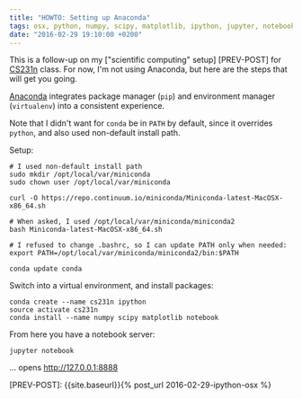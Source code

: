 ```yaml
---
title: "HOWTO: Setting up Anaconda"
tags: osx, python, numpy, scipy, matplotlib, ipython, jupyter, notebooks, anaconda, conda
date: "2016-02-29 19:10:00 +0200"
---
```


This is a follow-up on my ["scientific computing" setup] [PREV-POST] for [CS231n] class. For now, I'm not using Anaconda, but here are the steps that will get you going.

[Anaconda] integrates package manager (`pip`) and environment manager (`virtualenv`) into a consistent experience.

Note that I didn't want for `conda` be in `PATH` by default, since it overrides `python`, and also used non-default install path.

Setup:

```shell
# I used non-default install path
sudo mkdir /opt/local/var/miniconda
sudo chown user /opt/local/var/miniconda

curl -O https://repo.continuum.io/miniconda/Miniconda-latest-MacOSX-x86_64.sh

# When asked, I used /opt/local/var/miniconda/miniconda2
bash Miniconda-latest-MacOSX-x86_64.sh

# I refused to change .bashrc, so I can update PATH only when needed:
export PATH=/opt/local/var/miniconda/miniconda2/bin:$PATH

conda update conda
```

Switch into a virtual environment, and install packages:

```shell
conda create --name cs231n ipython
source activate cs231n
conda install --name numpy scipy matplotlib notebook
```

From here you have a notebook server:

```shell
jupyter notebook
```

... opens http://127.0.0.1:8888


[CS231n]: http://cs231n.github.io/ "CS231n: Convolutional Neural Networks for Visual Recognition"
[ANACONDA]: https://www.continuum.io/downloads
[MINICONDA]: http://conda.pydata.org/miniconda.html
[PREV-POST]: {{site.baseurl}}{% post_url 2016-02-29-ipython-osx %}
